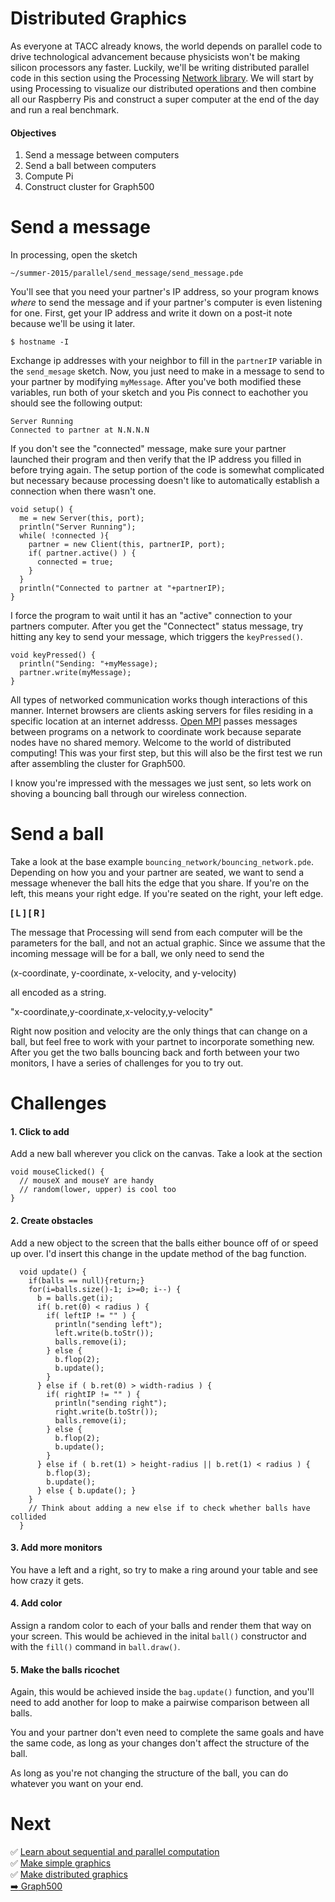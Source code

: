# Distributed Graphics

As everyone at TACC already knows, the world depends on parallel code to drive technological advancement because physicists won't be making silicon processors any faster. Luckily, we'll be writing distributed parallel code in this section using the Processing [Network library](https://processing.org/reference/libraries/net/). We will start by using Processing to visualize our distributed operations and then combine all our Raspberry Pis and construct a super computer at the end of the day and run a real benchmark.

#### Objectives

1. Send a message between computers
2. Send a ball between computers
3. Compute Pi
4. Construct cluster for Graph500

# Send a message

In processing, open the sketch

`~/summer-2015/parallel/send_message/send_message.pde`

You'll see that you need your partner's IP address, so your program knows *where* to send the message and if your partner's computer is even listening for one. First, get your IP address and write it down on a post-it note because we'll be using it later.

```shell
$ hostname -I
```

Exchange ip addresses with your neighbor to fill in the `partnerIP` variable in the `send_mesage` sketch. Now, you just need to make in a message to send to your partner by modifying `myMessage`. After you've both modified these variables, run both of your sketch and you Pis connect to eachother you should see the following output:

```
Server Running
Connected to partner at N.N.N.N
```

If you don't see the "connected" message, make sure your partner launched their program and then verify that the IP address you filled in before trying again. The setup portion of the code is somewhat complicated but necessary because processing doesn't like to automatically establish a connection when there wasn't one.

```processing
void setup() {
  me = new Server(this, port);
  println("Server Running");
  while( !connected ){
    partner = new Client(this, partnerIP, port);
    if( partner.active() ) {
      connected = true;
    }
  }
  println("Connected to partner at "+partnerIP);
}
```

I force the program to wait until it has an "active" connection to your partners computer. After you get the "Connectect" status message, try hitting any key to send your message, which triggers the `keyPressed()`.

```processing
void keyPressed() {
  println("Sending: "+myMessage);
  partner.write(myMessage);
}
```

All types of networked communication works though interactions of this manner. Internet browsers are clients asking servers for files residing in a specific location at an internet addresss. [Open MPI](https://en.wikipedia.org/wiki/Open_MPI) passes messages between programs on a network to coordinate work because separate nodes have no shared memory. Welcome to the world of distributed computing! This was your first step, but this will also be the first test we run after assembling the cluster for Graph500.

I know you're impressed with the messages we just sent, so lets work on shoving a bouncing ball through our wireless connection.

# Send a ball

Take a look at the base example `bouncing_network/bouncing_network.pde`. Depending on how you and your partner are seated, we want to send a message whenever the ball hits the edge that you share. If you're on the left, this means your right edge. If you're seated on the right, your left edge.

**[ L ] [ R ]**

The message that Processing will send from each computer will be the parameters for the ball, and not an actual graphic. Since we assume that the incoming message will be for a ball, we only need to send the

(x-coordinate, y-coordinate, x-velocity, and y-velocity)

all encoded as a string.

"x-coordinate,y-coordinate,x-velocity,y-velocity"

Right now position and velocity are the only things that can change on a ball, but feel free to work with your partnet to incorporate something new. After you get the two balls bouncing back and forth between your two monitors, I have a series of challenges for you to try out.

# Challenges

#### 1. Click to add
Add a new ball wherever you click on the canvas. Take a look at the section
```processing
void mouseClicked() {
  // mouseX and mouseY are handy
  // random(lower, upper) is cool too
}
```
#### 2. Create obstacles
Add a new object to the screen that the balls either bounce off of or speed up over. I'd insert this change in the update method of the bag function.
```processing
  void update() {
    if(balls == null){return;}
    for(i=balls.size()-1; i>=0; i--) {
      b = balls.get(i);
      if( b.ret(0) < radius ) {
        if( leftIP != "" ) {
          println("sending left");
          left.write(b.toStr());
          balls.remove(i);
        } else {
          b.flop(2);
          b.update();
        }
      } else if ( b.ret(0) > width-radius ) {
        if( rightIP != "" ) {
          println("sending right");
          right.write(b.toStr());
          balls.remove(i);
        } else {
          b.flop(2);
          b.update();
        }
      } else if ( b.ret(1) > height-radius || b.ret(1) < radius ) {
        b.flop(3);
        b.update();
      } else { b.update(); }
    }
    // Think about adding a new else if to check whether balls have collided
  }
```
#### 3. Add more monitors
You have a left and a right, so try to make a ring around your table and see how crazy it gets.
#### 4. Add color
Assign a random color to each of your balls and render them that way on your screen. This would be achieved in the inital `ball()` constructor and with the `fill()` command in `ball.draw()`.
#### 5. Make the balls ricochet
Again, this would be achieved inside the `bag.update()` function, and you'll need to add another for loop to make a pairwise comparison between all balls.

You and your partner don't even need to complete the same goals and have the same code, as long as your changes don't affect the structure of the ball.

As long as you're not changing the structure of the ball, you can do whatever you want on your end.

# Next

:white_check_mark: [Learn about sequential and parallel computation](01-introduction.md)  
:white_check_mark: [Make simple graphics](02-simple-graphics.md)  
:white_check_mark: [Make distributed graphics](03-distributed-graphics.md)  
[:arrow_right: Graph500](04-grap500.md)
